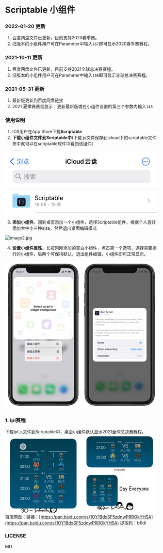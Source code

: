 # Scriptable 小组件

### 2022-01-20 更新

1. 百度网盘文件已更新，目前支持2020春季赛。
1. 旧版本的小组件用户可在Parameter中输入`167`即可显示2020春季赛赛程。
### 2021-10-11 更新

1. 百度网盘文件已更新，目前支持2021全球总决赛赛程。
1. 旧版本的小组件用户可在Parameter中输入`156`即可显示全球总决赛赛程。
### 2021-05-31 更新

1. 最新版更新到百度网盘链接
1. 2021 夏季赛赛程显示：更新最新版或在小组件设置的第三个参数内输入`148`
### 使用说明

1. IOS用户在App Store下载**Scriptable**
1. **下载小组件文件到Scriptable中**(下载.js文件保存到icloud下的scriptable文件夹中就可以在scriptable软件中看到该组件）

![image1.jpg](images/image1.jpg)

3. **添加小组件**。回到桌面添加一个小组件，选择Scriptable组件，根据个人喜好添加大中小三种size，然后退出桌面编辑模式

![image2.jpg](images/image2.jpg)

4. **设置小组件属性**。长按刚刚添加的空白小组件，点击第一个选项，选择需要运行的小组件，后两个可保持默认，退出组件编辑，小组件即可正常显示。

![image3.png](images/image3.png)


### 1. lpl赛程
下载lpl.js文件到Scriptable中，桌面小组件默认显示2021全球总决赛赛程。
![image4.jpg](images/image4.jpg)
百度网盘：链接：[https://pan.baidu.com/s/1OY1BdxSF5zdnwPRROkYHSA](https://pan.baidu.com/s/1OY1BdxSF5zdnwPRROkYHSA)  提取码：b8di 


### LICENSE

MIT
